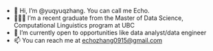 - 👋 Hi, I’m @yuqyuqzhang. You can call me Echo.
- 👩🏻‍💻 I’m a recent graduate from the Master of Data Science, Computational Linguistics program at UBC 
- 🌱 I’m currently open to opportunities like data analyst/data engineer
- 📫 You can reach me at echozhang0915@gmail.com

<!---
yuqyuqzhang/yuqyuqzhang is a ✨ special ✨ repository because its `README.md` (this file) appears on your GitHub profile.
You can click the Preview link to take a look at your changes.
--->

